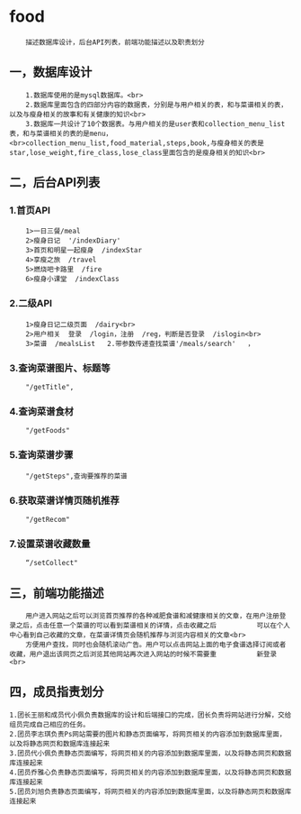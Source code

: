 # food
        描述数据库设计，后台API列表，前端功能描述以及职责划分

## 一，数据库设计
        1.数据库使用的是mysql数据库。<br>
        2.数据库里面包含的四部分内容的数据表，分别是与用户相关的表，和与菜谱相关的表，以及与瘦身相关的故事和有关健康的知识<br>
        3.数据库一共设计了10个数据表。与用户相关的是user表和collection_menu_list表，和与菜谱相关的表的是menu，<br>collection_menu_list,food_material,steps,book,与瘦身相关的表是star,lose_weight,fire_class,lose_class里面包含的是瘦身相关的知识<br>
## 二，后台API列表
### 1.首页API
        1>一日三餐/meal
        2>瘦身日记  '/indexDiary'
        3>首页和明星一起瘦身  /indexStar
        4>享瘦之旅  /travel
        5>燃烧吧卡路里  /fire
        6>瘦身小课堂  /indexClass
### 2.二级API
        1>瘦身日记二级页面  /dairy<br>
        2>用户相关  登录  /login，注册  /reg，判断是否登录  /islogin<br>
        3>菜谱  /mealsList   2.带参数传递查找菜谱'/meals/search'   ，
### 3.查询菜谱图片、标题等 
        "/getTitle",
### 4.查询菜谱食材 
        "/getFoods" 
### 5.查询菜谱步骤
        "/getSteps",查询要推荐的菜谱 
### 6.获取菜谱详情页随机推荐
        "/getRecom"
### 7.设置菜谱收藏数量 
        “/setCollect"
## 三，前端功能描述
        用户进入网站之后可以浏览首页推荐的各种减肥食谱和减健康相关的文章，在用户注册登录之后，点击任意一个菜谱的可以看到菜谱相关的详情，点击收藏之后          可以在个人中心看到自己收藏的文章，在菜谱详情页会随机推荐与浏览内容相关的文章<br>
        方便用户查找，同时也会随机滚动广告。用户可以点击网站上面的电子食谱选择订阅或者收藏，用户退出该网页之后浏览其他网站再次进入网站的时候不需要重          新登录<br>
## 四，成员指责划分
    1.团长王丽和成员代小佩负责数据库的设计和后端接口的完成，团长负责将网站进行分解，交给组员完成自己相应的任务。
    2.团员李志琪负责Ps网站需要的图片和静态页面编写，将网页相关的内容添加到数据库里面，以及将静态网页和数据库连接起来
    3.团员代小佩负责静态页面编写，将网页相关的内容添加到数据库里面，以及将静态网页和数据库连接起来
    4.团员乔雅心负责静态页面编写，将网页相关的内容添加到数据库里面，以及将静态网页和数据库连接起来
    5.团员刘旭负责静态页面编写，将网页相关的内容添加到数据库里面，以及将静态网页和数据库连接起来


